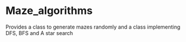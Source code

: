 # Maze_algorithms
Provides a class to generate mazes randomly and a class implementing DFS, BFS and A star search
